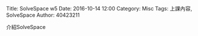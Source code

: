 Title: SolveSpace w5
Date: 2016-10-14 12:00
Category: Misc
Tags: 上課內容, SolveSpace
Author: 40423211

介紹SolveSpace
